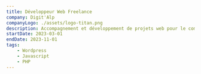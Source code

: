 ```yaml
---
title: Développeur Web Freelance
company: Digit'Alp
companyLogo: ./assets/logo-titan.png
description: Accompagnement et développement de projets web pour le compte d'entreprises locales et internationales.
startDate: 2023-03-01
endDate: 2023-11-01
tags:
    - Wordpress
    - Javascript
    - PHP
---
```

